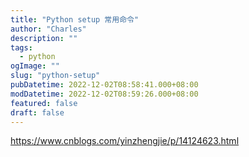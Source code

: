 ```yaml
---
title: "Python setup 常用命令"
author: "Charles"
description: ""
tags:
  - python
ogImage: ""
slug: "python-setup"
pubDatetime: 2022-12-02T08:58:41.000+08:00
modDatetime: 2022-12-02T08:59:26.000+08:00
featured: false
draft: false
---
```


<https://www.cnblogs.com/yinzhengjie/p/14124623.html>
